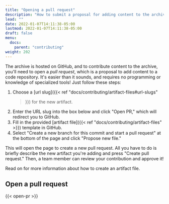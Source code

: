 ```yaml
---
title: "Opening a pull request"
description: "How to submit a proposal for adding content to the archive"
lead: ""
date: 2022-01-07T14:11:38-05:00
lastmod: 2022-01-07T14:11:38-05:00
draft: false
menu:
  docs:
    parent: "contributing"
weight: 202
---
```


The archive is hosted on GitHub, and to contribute content to the archive,
you'll need to open a *pull request*, which is a proposal to add content to a
code repository. It's easier than it sounds, and requires no programming or
knowledge of specialized tools! Just follow these steps:

1. Choose a [url slug]({{< ref "docs/contributing/artifact-files#url-slugs"
   >}}) for the new artifact.
2. Enter the URL slug into the box below and click "Open PR," which will
   redirect you to GitHub.
3. Fill in the provided [artifact file]({{< ref
   "docs/contributing/artifact-files" >}}) template in GitHub.
4. Select "Create a new branch for this commit and start a pull request" at the
   bottom of the page and click "Propose new file."

This will open the page to create a new pull request. All you have to do is
briefly describe the new artifact you're adding and press "Create pull
request." Then, a team member can review your contribution and approve it!

Read on for more information about how to create an artifact file.

## Open a pull request

{{< open-pr >}}
